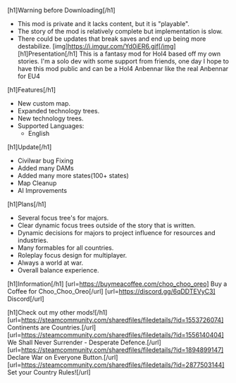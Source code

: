 [h1]Warning before Downloading[/h1]
- This mod is private and it lacks content, but it is "playable".
- The story of the mod is relatively complete but implementation is slow.
- There could be updates that break saves and end up being more destabilize.
[img]https://i.imgur.com/Yd0iER6.gif[/img]
[h1]Presentation[/h1]
This is a fantasy mod for HoI4 based off my own stories. I'm a solo dev with some support from friends, one day I hope to have this mod public and can be a HoI4 Anbennar like the real Anbennar for EU4

[h1]Features[/h1]
+ New custom map.
+ Expanded technology trees.
+ New technology trees.
+ Supported Languages:
    - English

[h1]Update[/h1]
- Civilwar bug Fixing
- Added many DAMs
- Added many more states(100+ states)
- Map Cleanup
- AI Improvements

[h1]Plans[/h1]
- Several focus tree's for majors.
- Clear dynamic focus trees outside of the story that is written.
- Dynamic decisions for majors to project influence for resources and industries.
- Many formables for all countries.
- Roleplay focus design for multiplayer.
- Always a world at war.
- Overall balance experience.

[h1]Information[/h1]
[url=https://buymeacoffee.com/choo_choo_oreo] Buy a Coffee for Choo_Choo_Oreo[/url]
[url=https://discord.gg/6qDDTEVyC3] Discord[/url]

[h1]Check out my other mods![/h1]
[url=https://steamcommunity.com/sharedfiles/filedetails/?id=1553726074] Continents are Countries.[/url]
[url=https://steamcommunity.com/sharedfiles/filedetails/?id=1556140404] We Shall Never Surrender - Desperate Defence.[/url]
[url=https://steamcommunity.com/sharedfiles/filedetails/?id=1894899147] Declare War on Everyone Button.[/url]
[url=https://steamcommunity.com/sharedfiles/filedetails/?id=2877503144] Set your Country Rules![/url]